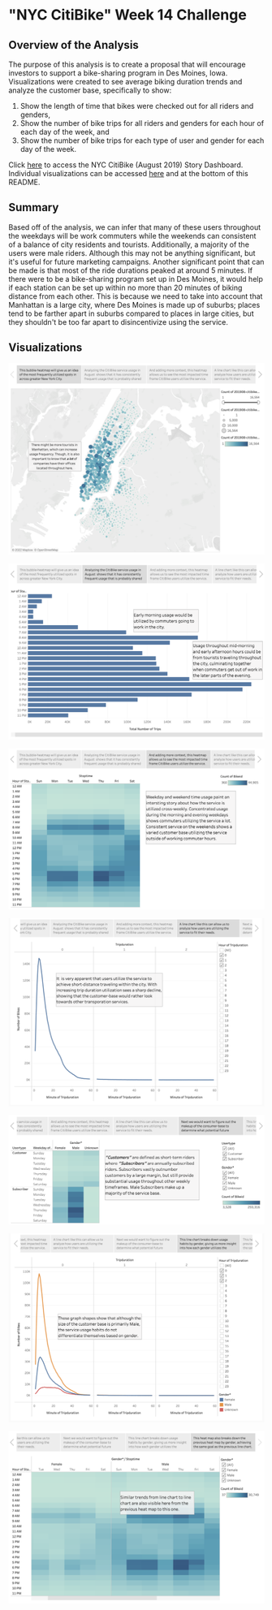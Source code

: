 # "NYC CitiBike" Week 14 Challenge
## Overview of the Analysis
The purpose of this analysis is to create a proposal that will encourage investors to support a bike-sharing program in Des Moines, Iowa. Visualizations were created to see average biking duration trends and analyze the customer base, specifically to show:
1. Show the length of time that bikes were checked out for all riders and genders,
2. Show the number of bike trips for all riders and genders for each hour of each day of the week, and
3. Show the number of bike trips for each type of user and gender for each day of the week.

Click [here](https://public.tableau.com/app/profile/rudy.tresvalles/viz/NYCCitiBikeAnalysisAugust2019_16519848388340/NYCCitiBikesstory) to access the NYC CitiBike (August 2019) Story Dashboard. Individual visualizations can be accessed [here](https://github.com/rudiferr/CitiBike_analysis/tree/main/Resources) and at the bottom of this README.

## Summary
Based off of the analysis, we can infer that many of these users throughout the weekdays will be work commuters while the weekends can consistent of a balance of  city residents and tourists. Additionally, a majority of the users were male riders. Although this may not be anything significant, but it's useful for future marketing campaigns. Another significant point that can be made is that most of the ride durations peaked at around 5 minutes. If there were to be a bike-sharing program set up in Des Moines, it would help if each station can be set up within no more than 20 minutes of biking distance from each other. This is because we need to take into account that Manhattan is a large city, where Des Moines is made up of suburbs; places tend to be farther apart in suburbs compared to places in large cities, but they shouldn't be too far apart to disincentivize using the service.

## Visualizations
![Bubble map of frequently used start locations](https://github.com/rudiferr/CitiBike_analysis/blob/main/Resources/LocationUsageBubbleMap.png)

![Bar graph of frequently utilized time](https://github.com/rudiferr/CitiBike_analysis/blob/main/Resources/TimeUsageBarChart.png)

![Heat map of frequently utilized time](https://github.com/rudiferr/CitiBike_analysis/blob/main/Resources/TimeUsageHeatMap.png)

![Line chart of time durations](https://github.com/rudiferr/CitiBike_analysis/blob/main/Resources/TimeDurationLineChart.png)

![Heat map of weekly utilization by user type](https://github.com/rudiferr/CitiBike_analysis/blob/main/Resources/WeekdayUsageByUsersGenderHeatMap.png)

![Line chart of time durations by user type](https://github.com/rudiferr/CitiBike_analysis/blob/main/Resources/TimeDurationByGenderLineChart.png)

![Heat map of frequently utilized time by user type](https://github.com/rudiferr/CitiBike_analysis/blob/main/Resources/TimeUsageByGenderHeatMap.png)